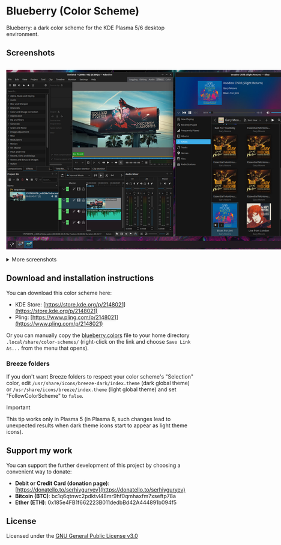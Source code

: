 # Blueberry (Color Scheme)

Blueberry: a dark color scheme for the KDE Plasma 5/6 desktop environment.

## Screenshots

<img src="assets/screenshots/1102523.jpg" alt="Blueberry: a dark color scheme for the KDE Plasma 5/6 desktop environment (screenshot)" style="display: inline-block; margin: 15px 0 15px 0; max-width: 850px">

<details>
<summary>More screenshots</summary>
<img src="assets/screenshots/1102658.jpg" alt="Blueberry: a dark color scheme for the KDE Plasma 5/6 desktop environment (screenshot)" style="display: inline-block; margin: 15px 0 15px 0; max-width: 850px">

<img src="assets/screenshots/1102734.jpg" alt="Blueberry: a dark color scheme for the KDE Plasma 5/6 desktop environment (screenshot)" style="display: inline-block; margin: 15px 0 15px 0; max-width: 850px">

<img src="assets/screenshots/1102836.jpg" alt="Blueberry: a dark color scheme for the KDE Plasma 5/6 desktop environment (screenshot)" style="display: inline-block; margin: 15px 0 15px 0; max-width: 850px">

<img src="assets/screenshots/1103007.jpg" alt="Blueberry: a dark color scheme for the KDE Plasma 5/6 desktop environment (screenshot)" style="display: inline-block; margin: 15px 0 15px 0; max-width: 850px">

<img src="assets/screenshots/1103146.jpg" alt="Blueberry: a dark color scheme for the KDE Plasma 5/6 desktop environment (screenshot)" style="display: inline-block; margin: 15px 0 15px 0; max-width: 850px">
</details>

## Download and installation instructions

You can download this color scheme here:

* KDE Store: [https://store.kde.org/p/2148021](https://store.kde.org/p/2148021)
* Pling: [https://www.pling.com/p/2148021](https://www.pling.com/p/2148021)

Or you can manually copy the [blueberry.colors](https://raw.githubusercontent.com/serhiyguryev/blueberry-color-scheme/main/color-schemes/blueberry.colors) file to your home directory `.local/share/color-schemes/` (right-click on the link and choose `Save Link As...` from the menu that opens).

### Breeze folders

If you don't want Breeze folders to respect your color scheme's "Selection" color, edit `/usr/share/icons/breeze-dark/index.theme` (dark global theme) or `/usr/share/icons/breeze/index.theme` (light global theme) and set "FollowColorScheme" to `false`.

> [!IMPORTANT]
> This tip works only in Plasma 5 (in Plasma 6, such changes lead to unexpected results when dark theme icons start to appear as light theme icons).

## Support my work

You can support the further development of this project by choosing a convenient way to donate:

* **Debit or Credit Card (donation page)**: [https://donatello.to/serhiyguryev](https://donatello.to/serhiyguryev)
* **Bitcoin (BTC)**: bc1q6qtnwc2pdktvl48mr9hf0qmhaxfm7xseftp78a
* **Ether (ETH)**: 0x185e4FB1f662223B011dedbBd42A444891b094f5

## License

Licensed under the [GNU General Public License v3.0](https://github.com/serhiyguryev/blueberry-color-scheme/blob/main/LICENSE)
